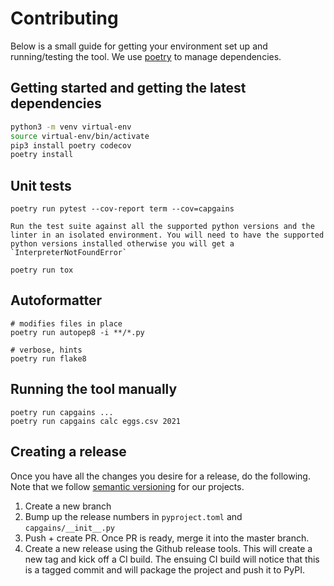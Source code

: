 # Contributing
Below is a small guide for getting your environment set up and running/testing the tool. We use [poetry](https://python-poetry.org/docs/) to manage dependencies.

## Getting started and getting the latest dependencies
```bash
python3 -m venv virtual-env 
source virtual-env/bin/activate
pip3 install poetry codecov
poetry install
```

## Unit tests
```
poetry run pytest --cov-report term --cov=capgains
```
```
Run the test suite against all the supported python versions and the linter in an isolated environment. You will need to have the supported python versions installed otherwise you will get a `InterpreterNotFoundError`

poetry run tox
```

## Autoformatter
```
# modifies files in place
poetry run autopep8 -i **/*.py 

# verbose, hints
poetry run flake8 
```

## Running the tool manually
```
poetry run capgains ...
poetry run capgains calc eggs.csv 2021
```

## Creating a release
Once you have all the changes you desire for a release, do the following. Note that
we follow [semantic versioning](https://semver.org/) for our projects.

1. Create a new branch
2. Bump up the release numbers in `pyproject.toml` and `capgains/__init__.py`
3. Push + create PR. Once PR is ready, merge it into the master branch.
4. Create a new release using the Github release tools. This will create a new tag and
kick off a CI build. The ensuing CI build will notice that this is a tagged commit and
will package the project and push it to PyPI.
